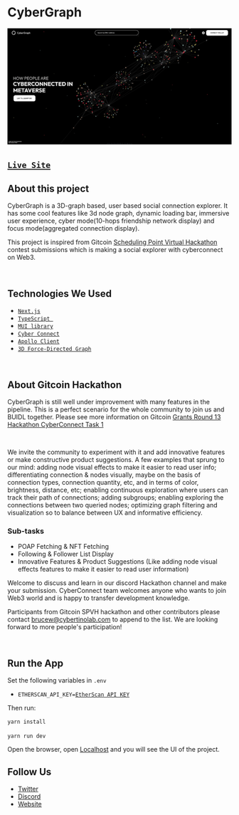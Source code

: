 # CyberGraph

![`CyberGraph`](/public/CyberGraph-screenshot.jpg)

<!-- <img align="center" width="900" height="450" src="./public/CyberGraph-screenshot.jpg"> -->

## [`Live Site`](https://cyber-graph.vercel.app/)

## About this project

CyberGraph is a 3D-graph based, user based social connection explorer. It has some cool features like 3d node graph, dynamic loading bar, immersive user experience, cyber mode(10-hops friendship network display) and focus mode(aggregated connection display).

This project is inspired from Gitcoin [Scheduling Point Virtual Hackathon](https://gitcoin.co/issue/cyberconnecthq/explorer-and-cyberconnected-dapps/1/100027517) contest submissions which is making a social explorer with cyberconnect on Web3.

<br>

## Technologies We Used

-   [`Next.js`](https://nextjs.org/)
    <br>
-   [`TypeScript `](https://www.typescriptlang.org/)
    <br>
-   [`MUI library`](https://mui.com/)
    <br>
-   [`Cyber Connect`](https://docs.cyberconnect.me/)
    <br>
-   [`Apollo Client`](https://www.apollographql.com/docs/)
    <br>
-   [`3D Force-Directed Graph`](https://github.com/vasturiano/3d-force-graph)

<br>

## About Gitcoin Hackathon

CyberGraph is still well under improvement with many features in the pipeline. This is a perfect scenario for the whole community to join us and BUIDL together. Please see more information on Gitcoin [Grants Round 13 Hackathon CyberConnect Task 1](https://gitcoin.co/issue/cyberconnecthq/gitcoin-gr13-hackathon/1/)

<br>

We invite the community to experiment with it and add innovative features or make constructive product suggestions. A few examples that sprung to our mind: adding node visual effects to make it easier to read user info; differentiating connection & nodes visually, maybe on the basis of connection types, connection quantity, etc, and in terms of color, brightness, distance, etc; enabling continuous exploration where users can track their path of connections; adding subgroups; enabling exploring the connections between two queried nodes; optimizing graph filtering and visualization so to balance between UX and informative efficiency.

### Sub-tasks

-   POAP Fetching & NFT Fetching
-   Following & Follower List Display
-   Innovative Features & Product Suggestions (Like adding node visual effects features to make it easier to read user information)

Welcome to discuss and learn in our discord Hackathon channel and make your submission. CyberConnect team welcomes anyone who wants to join Web3 world and is happy to transfer development knowledge.

Participants from Gitcoin SPVH hackathon and other contributors please contact brucew@cybertinolab.com to append to the list. We are looking forward to more people's participation!

<br>

## Run the App

Set the following variables in `.env`

-   `ETHERSCAN_API_KEY=`[`EtherScan API KEY`](https://docs.etherscan.io/getting-started/viewing-api-usage-statistics)

Then run:

```
yarn install

yarn run dev
```

Open the browser, open [Localhost](https://localhost:3000/) and you will see the UI of the project.

<!-- ## ✨Contribution

CyberGraph is an open-source, community-driven project, with co-authors and contributors from CyberConnect dev team and community.

Lists are in **no particular order**. All co-authors & contributors work together and share the credits.

**Co-Authors**

| Co-Authors                                                                                                                      | Description                                                                                                                                                                                                                     |
| ------------------------------------------------------------------------------------------------------------------------------- | ------------------------------------------------------------------------------------------------------------------------------------------------------------------------------------------------------------------------------- |
| <a href="https://github.com/WildSaoFeng"><img width="120" src="https://avatars.githubusercontent.com/u/24604477?s=96&v=4" ></a> | WildSaoFeng: Initiated the project, set up tech framework, worked on MetaVerse building, the 3d-model generation, graph building, connection data fetching & processing, dynamic loading bar, two-mode proposer and implementer |
| <a href="https://github.com/BruceWangyq"><img width="120" src="https://avatars.githubusercontent.com/u/88688323?v=4" ></a>      | Bruce: Created page layout and UI components like User Panel, Navbar, Search Bar, Wallet Connect Button. Data fetching through different components. Researched and set up the 3d-Graph library.                                |
| <a href="https://www.behance.net/wanghanyang"><img width="120" src="https://i.ibb.co/HxmvMJc/newUI.jpg"></a>                    | Hanyang: A talent and pushy UI designer and PM, who designed the product and insisted on using 3D display, so we can have this current version of product                                                                       |
| <a href="https://github.com/jiayi1992"><img width="120" src="https://avatars.githubusercontent.com/u/17503721?v=4"></a>         | Jiayi: Fix issues and give detailed and patient instructions to other co-authors                                                                                                                                                |

**Contributors**

| Contributors                                                                                                                                                                             | Description                                                         |
| ---------------------------------------------------------------------------------------------------------------------------------------------------------------------------------------- | ------------------------------------------------------------------- |
| <a href="https://github.com/sThReal"><img width="80" src="https://avatars.githubusercontent.com/u/7857661?v=4"></a>                                                                      | HappySean: Providing frontend tech support                          |
| <a href="https://github.com/akasuv"><img width="80" src="https://avatars.githubusercontent.com/u/30253166?v=4"></a>                                                                      | SUV: Providing frontend tech support                                |
| <a href="https://github.com/Neo697"><img width="80" src="https://avatars.githubusercontent.com/u/57715245?v=4"></a>                                                                      | Yaoxuan: Providing frontend tech support                            |
| <a href="https://github.com/gio-XD"><img width="80" src="https://avatars.githubusercontent.com/u/31834881?v=4"></a>                                                                      | Gio: Providing frontend tech support                                |
| <img width="80" src="https://media-exp1.licdn.com/dms/image/C4D0BAQGXpWlyiCcCnA/company-logo_100_100/0/1637107512709?e=1654732800&v=beta&t=zuQHFq3S_WXDLPxzfggzracq95E9caueEyOjnuuNDCM"> | Wilson: Providing guide & product feedback                          |
| <a href="https://github.com/ryanli-me"><img width="80" src="https://avatars.githubusercontent.com/u/5056640?v=4"></a>                                                                    | Ryan: Providing guide & product feedback                            |
| <a href="https://github.com/spadequeen7"><img width="80" src="https://avatars.githubusercontent.com/u/6890089?v=4"></a>                                                                  | SpadeQueen7: Providing guide & product feedback                     |
| <a href="https://github.com/ZhimaoL"><img width="80" src="https://avatars.githubusercontent.com/u/21219146?v=4"></a>                                                                     | Zhimao: Providing guide & product feedback                          |
| <a href="https://github.com/yilan-huang"><img width="80" src="https://avatars.githubusercontent.com/u/96097790?v=4"></a>                                                                 | Yilan: Providing professional proofreading help                     |
| <a href="https://www.linkedin.com/in/wzhu81"><img width="80" src="https://i.ibb.co/R9jqbzb/2022-03-11-09-28-07.jpg"> </a>                                                                | Wenyi: Providing professional proofreading help                     |
| <a href="https://github.com/HaoPeiwen"><img width="80" height="80" src="https://avatars.githubusercontent.com/u/44077572?v=4"></a>                                                       | Peiwen: Providing indexer tech support                              |
| <a href="https://github.com/cc-fruit"><img width="80" src="https://avatars.githubusercontent.com/u/89375075?v=4"></a>                                                                    | CC_Fruit: Providing indexer tech support                            |
| <a href="https://github.com/cyberconnecthq"><img width="80" src="https://avatars.githubusercontent.com/u/81209593?s=200&v=4"></a>                                                        | All CyberConnect Teams & Community: providing all kinds of supports | -->

## Follow Us

-   [Twitter](https://twitter.com/CyberConnectHQ)
-   [Discord](https://discord.com/invite/bYJ3cB7bbC)
-   [Website](https://cyberconnect.me/)
